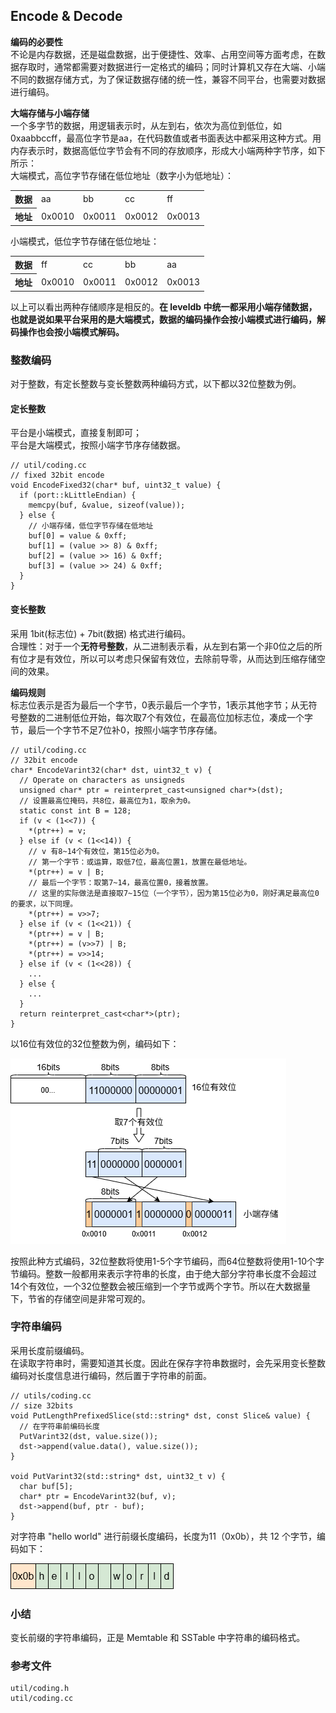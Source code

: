 ## Encode & Decode

**编码的必要性**    
不论是内存数据，还是磁盘数据，出于便捷性、效率、占用空间等方面考虑，在数据存取时，通常都需要对数据进行一定格式的编码；同时计算机又存在大端、小端不同的数据存储方式，为了保证数据存储的统一性，兼容不同平台，也需要对数据进行编码。

**大端存储与小端存储**     
一个多字节的数据，用逻辑表示时，从左到右，依次为高位到低位，如 0xaabbccff，最高位字节是aa，在代码数值或者书面表达中都采用这种方式。用内存表示时，数据高低位字节会有不同的存放顺序，形成大小端两种字节序，如下所示：  
大端模式，高位字节存储在低位地址（数字小为低地址）：
<table>
<tr>
    <th>数据</th>
    <td>aa</td>
    <td>bb</td>
    <td>cc</td>
    <td>ff</td>
</tr>
<tr>
    <th>地址</th>
    <td>0x0010</td>
    <td>0x0011</td>
    <td>0x0012</td>
    <td>0x0013</td>
</tr>
</table>
小端模式，低位字节存储在低位地址：
<table>
<tr>
    <th>数据</th>
    <td>ff</td>
    <td>cc</td>
    <td>bb</td>
    <td>aa</td>
</tr>
<tr>
    <th>地址</th>
    <td>0x0010</td>
    <td>0x0011</td>
    <td>0x0012</td>
    <td>0x0013</td>
</tr>
</table>

以上可以看出两种存储顺序是相反的。<b>在 leveldb 中统一都采用小端存储数据，也就是说如果平台采用的是大端模式，数据的编码操作会按小端模式进行编码，解码操作也会按小端模式解码。</b>

### 整数编码    
对于整数，有定长整数与变长整数两种编码方式，以下都以32位整数为例。

#### 定长整数    
平台是小端模式，直接复制即可；   
平台是大端模式，按照小端字节序存储数据。
```
// util/coding.cc
// fixed 32bit encode
void EncodeFixed32(char* buf, uint32_t value) {
  if (port::kLittleEndian) {
    memcpy(buf, &value, sizeof(value));
  } else {
    // 小端存储，低位字节存储在低地址
    buf[0] = value & 0xff;
    buf[1] = (value >> 8) & 0xff;
    buf[2] = (value >> 16) & 0xff;
    buf[3] = (value >> 24) & 0xff;
  }
}
```

#### 变长整数    
采用 1bit(标志位) + 7bit(数据) 格式进行编码。      
合理性：对于一个**无符号整数**，从二进制表示看，从左到右第一个非0位之后的所有位才是有效位，所以可以考虑只保留有效位，去除前导零，从而达到压缩存储空间的效果。    

**编码规则**     
标志位表示是否为最后一个字节，0表示最后一个字节，1表示其他字节；从无符号整数的二进制低位开始，每次取7个有效位，在最高位加标志位，凑成一个字节，最后一个字节不足7位补0，按照小端字节序存储。

```
// util/coding.cc
// 32bit encode
char* EncodeVarint32(char* dst, uint32_t v) {
  // Operate on characters as unsigneds
  unsigned char* ptr = reinterpret_cast<unsigned char*>(dst);
  // 设置最高位掩码，共8位，最高位为1，取余为0。
  static const int B = 128;
  if (v < (1<<7)) {
    *(ptr++) = v;
  } else if (v < (1<<14)) {
    // v 有8~14个有效位，第15位必为0。
    // 第一个字节：或运算，取低7位，最高位置1，放置在最低地址。
    *(ptr++) = v | B;
    // 最后一个字节：取第7~14，最高位置0，接着放置。
    // 这里的实际做法是直接取7~15位（一个字节），因为第15位必为0，刚好满足最高位0的要求，以下同理。
    *(ptr++) = v>>7;
  } else if (v < (1<<21)) {
    *(ptr++) = v | B;
    *(ptr++) = (v>>7) | B;
    *(ptr++) = v>>14;
  } else if (v < (1<<28)) {
    ...
  } else {
    ...
  }
  return reinterpret_cast<char*>(ptr);
}
```
以16位有效位的32位整数为例，编码如下：  

![encode 32bits integer](../img/integer_encode.png "32 integer")

按照此种方式编码，32位整数将使用1-5个字节编码，而64位整数将使用1-10个字节编码。整数一般都用来表示字符串的长度，由于绝大部分字符串长度不会超过14个有效位，一个32位整数会被压缩到一个字节或两个字节。所以在大数据量下，节省的存储空间是非常可观的。

### 字符串编码   
采用长度前缀编码。     
在读取字符串时，需要知道其长度。因此在保存字符串数据时，会先采用变长整数编码对长度信息进行编码，然后置于字符串的前面。
```
// utils/coding.cc
// size 32bits
void PutLengthPrefixedSlice(std::string* dst, const Slice& value) {
  // 在字符串前编码长度
  PutVarint32(dst, value.size());
  dst->append(value.data(), value.size());
}

void PutVarint32(std::string* dst, uint32_t v) {
  char buf[5];
  char* ptr = EncodeVarint32(buf, v);
  dst->append(buf, ptr - buf);
}
```
对字符串 "hello world" 进行前缀长度编码，长度为11（0x0b），共 12 个字节，编码如下：   

![encode string](../img/string_encode.png "string")

### 小结
变长前缀的字符串编码，正是 Memtable 和 SSTable 中字符串的编码格式。 

### 参考文件
```
util/coding.h 
util/coding.cc
```